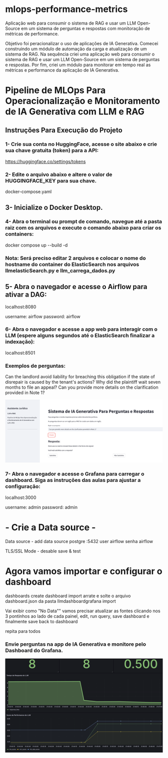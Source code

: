 # mlops-performance-metrics
Aplicação  web  para  consumir  o sistema  de  RAG  e  usar  um  LLM  Open-Source  em  um  sistema  de  perguntas  e respostas com monitoração de métricas de performance.


Objetivo foi peracionalizar o uso de aplicações de IA Generativa.
Comecei  construindo um módulo de automação da carga e atualização de um sistema de RAG. Na sequência criei uma aplicação web para consumir o sistema de RAG e usar um LLM Open-Source em um sistema de perguntas e respostas. Por fim, criei um módulo para monitorar em tempo real as métricas e performance da aplicação de IA Generativa.


# Pipeline de MLOps Para Operacionalização e Monitoramento de IA Generativa com LLM e RAG

## Instruções Para Execução do Projeto

### 1- Crie sua conta no HuggingFace, acesse o site abaixo e crie sua chave gratuita (token) para a API:

https://huggingface.co/settings/tokens

### 2- Edite o arquivo abaixo e altere o valor de HUGGINGFACE_KEY para sua chave.

docker-compose.yaml

## 3- Inicialize o Docker Desktop.

### 4- Abra o terminal ou prompt de comando, navegue até a pasta raiz com os arquivos e execute o comando abaixo para criar os containers:

docker compose up --build -d

### Nota: Será preciso editar 2 arquivos e colocar o nome do hostname do container do ElasticSearch nos arquivos llmelasticSearch.py e llm_carrega_dados.py

## 5- Abra o navegador e acesse o Airflow para ativar a DAG:

localhost:8080

username: airflow
password: airflow

### 6- Abra o navegador e acesse a app web para interagir com o LLM (espere alguns segundos até o ElasticSearch finalizar a indexação):

localhost:8501

### Exemplos de perguntas:

Can the landlord avoid liability for breaching this obligation if the state of disrepair is caused by the tenant's actions?
Why did the plaintiff wait seven months to file an appeal?
Can you provide more details on the clarification provided in Note 1?

![App](/IMAGES/assistente.png)


### 7- Abra o navegador e acesse o Grafana para carregar o dashboard. Siga as instruções das aulas para ajustar a configuração:

localhost:3000

username: admin
password: admin

# - Crie a Data source - 
Data source - add data source
postgre
<nome do servidor postgre>:5432
user airflow 
senha airflow

TLS/SSL Mode - desable
save & test

# Agora vamos importar e configurar o dashboard
dashboards
create dashboard
import
arrate e solte o arquivo dashboard.json da pasta llmdashboardgrafana
import

Vai exibir como "No Data""
vamos precisar atualizar as fontes clicando nos 3 pontinhos ao lado de cada painel, edit, run query, save dashboard e finalmente save
back to dashboard

repita para todos


### Envie perguntas na app de IA Generativa e monitore pelo Dashboard do Grafana.

![monitoramento](/images/grafana.png)

